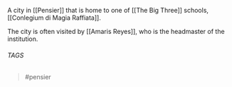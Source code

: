 
A city in [[Pensier]] that is home to one of [[The Big Three]] schools, [[Conlegium di Magia Raffiata]].

The city is often visited by [[Amaris Reyes]], who is the headmaster of the institution. 

###### TAGS
> #pensier 